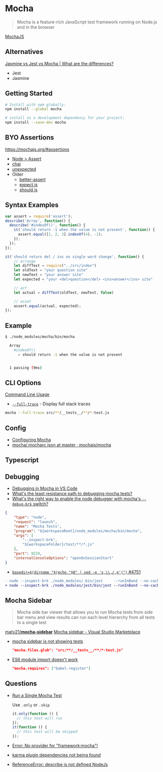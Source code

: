 # Mocha

> Mocha is a feature-rich JavaScript test framework running on Node.js and in the browser

[MochaJS](https://mochajs.org/)

## Alternatives

[Jasmine vs Jest vs Mocha | What are the differences?](https://stackshare.io/stackups/jasmine-vs-jest-vs-mocha)

* Jest
* Jasmine

## Getting Started

```bash
# Install with npm globally:
npm install --global mocha

# install as a development dependency for your project:
npm install --save-dev mocha
```

## BYO Assertions

https://mochajs.org/#assertions

* [Node > Assert](https://nodejs.org/api/assert.html)
* [chai](https://github.com/chaijs/chai)
* [unexpected](https://github.com/unexpectedjs/unexpected)
* Older
  * [better-assert](https://github.com/tj/better-assert)
  * [expect.js](https://github.com/Automattic/expect.js)
  * [should.js](https://github.com/shouldjs/should.js)

## Syntax Examples

```js
var assert = require('assert');
describe('Array', function() {
  describe('#indexOf()', function() {
    it('should return -1 when the value is not present', function() {
      assert.equal([1, 2, 3].indexOf(4), -1);
    });
  });
});
```

```js
it('should return del / ins on single word change', function() {
    // arrange
    let diffText = require("../src/index")
    let oldText = "your question site"
    let newText = "your answer site"
    let expected = "your <del>question</del> <ins>answer</ins> site"

    // act
    let actual = diffText(oldText, newText, false)

    // asset
    assert.equal(actual, expected);
});
```


## Example

```bash
$ ./node_modules/mocha/bin/mocha

  Array
    #indexOf()
      ✓ should return -1 when the value is not present


  1 passing (9ms)
```

## CLI Options

[Command Line Usage](https://mochajs.org/#command-line-usage)

* [`--full-trace`](https://mochajs.org/#-full-trace) - Display full stack traces

```bash
mocha --full-trace src/**/__tests__/**/*-test.js
```

## Config

* [Configuring Mocha](https://mochajs.org/#configuring-mocha-nodejs)
* [mocha/.mocharc.json at master · mochajs/mocha](https://github.com/mochajs/mocha/blob/master/example/config/.mocharc.json)

## Typescript


## Debugging

* [Debugging in Mocha in VS Code](https://codepunk.io/debugging-mocha-in-visual-studio-code/)
* [What's the least resistance path to debugging mocha tests?](https://stackoverflow.com/q/14285201/1366033)
* [What's the right way to enable the node debugger with mocha's `--debug-brk` switch?](https://stackoverflow.com/q/14352608/1366033)

```json
{
    "type": "node",
    "request": "launch",
    "name": "Mocha Tests",
    "program": "${workspaceRoot}/node_modules/mocha/bin/mocha",
    "args": [
        "--inspect-brk",
        "${workspaceFolder}/test/**/*.js"
    ],
    "port": 9229,
    "internalConsoleOptions": "openOnSessionStart"
}
```

* [`basedir=$(dirname "$(echo "$0" | sed -e 's,\\,/,g')")` #4751](https://github.com/facebook/jest/issues/4751#issuecomment-361063215)

```diff
- node --inspect-brk ./node_modules/.bin/jest     --runInBand --no-cache --no-watchman
+ node --inspect-brk ./node_modules/jest/bin/jest --runInBand --no-cache --no-watchman
```

## Mocha Sidebar

> Mocha side bar viewer that allows you to run Mocha tests from side bar menu and view results can run each level hierarchy from all tests to a single test

[maty21/**mocha-sidebar**](https://github.com/maty21/mocha-sidebar)
[Mocha sidebar - Visual Studio Marketplace](https://marketplace.visualstudio.com/items?itemName=maty.vscode-mocha-sidebar)

* [mocha sidebar is not showing tests](https://stackoverflow.com/q/52570268/1366033)

  ```json
  "mocha.files.glob": "src/**/__tests__/**/*-test.js"
  ```

* [ES6 module import doesn't work](https://github.com/maty21/mocha-sidebar/issues/123)

  ```json
  "mocha.requires": ["babel-register"]
  ```

## Questions


* [Run a Single Mocha Test](https://jaketrent.com/post/run-single-mocha-test)

  Use `.only` or `.skip`

  ```js
  it.only(function () {
    // this test will run
  });
  it(function () {
    // this test will be skipped
  });
  ```

* [Error: No provider for "framework:mocha"!](https://stackoverflow.com/q/31687669/1366033)

* [karma plugin dependencies not being found](https://stackoverflow.com/q/32425580/1366033)

* [ReferenceError: describe is not defined NodeJs](https://stackoverflow.com/q/28400459/1366033)
